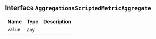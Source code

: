 ## Interface `AggregationsScriptedMetricAggregate`

| Name | Type | Description |
| - | - | - |
| `value` | any | &nbsp; |
